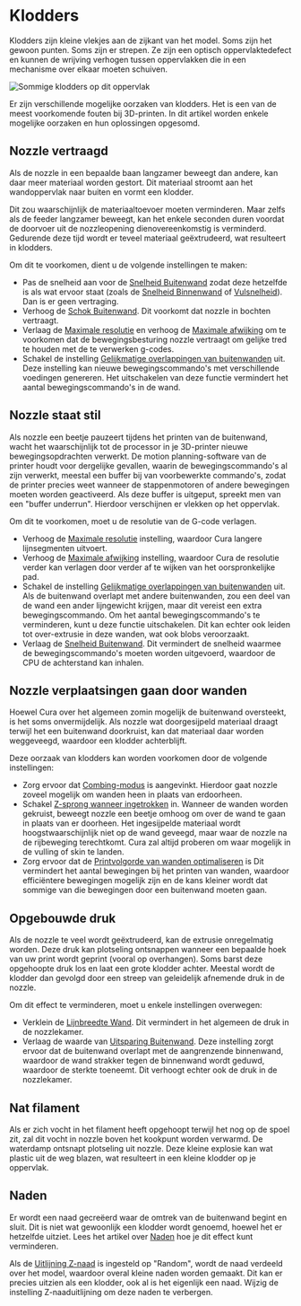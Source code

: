Klodders
====
Klodders zijn kleine vlekjes aan de zijkant van het model. Soms zijn het gewoon punten. Soms zijn er strepen. Ze zijn een optisch oppervlaktedefect en kunnen de wrijving verhogen tussen oppervlakken die in een mechanisme over elkaar moeten schuiven.

![Sommige klodders op dit oppervlak](../../../articles/images/blobs.jpg)

Er zijn verschillende mogelijke oorzaken van klodders. Het is een van de meest voorkomende fouten bij 3D-printen. In dit artikel worden enkele mogelijke oorzaken en hun oplossingen opgesomd.

Nozzle vertraagd
----
Als de nozzle in een bepaalde baan langzamer beweegt dan andere, kan daar meer materiaal worden gestort. Dit materiaal stroomt aan het wandoppervlak naar buiten en vormt een klodder.

Dit zou waarschijnlijk de materiaaltoevoer moeten verminderen. Maar zelfs als de feeder langzamer beweegt, kan het enkele seconden duren voordat de doorvoer uit de nozzleopening dienovereenkomstig is verminderd. Gedurende deze tijd wordt er teveel materiaal geëxtrudeerd, wat resulteert in klodders.

Om dit te voorkomen, dient u de volgende instellingen te maken:
* Pas de snelheid aan voor de [Snelheid Buitenwand](../speed/speed_wall_0.md) zodat deze hetzelfde is als wat ervoor staat (zoals de [Snelheid Binnenwand](../speed/speed_wall_x.md) of [Vulsnelheid](../speed/speed_infill.md)). Dan is er geen vertraging.
* Verhoog de [Schok Buitenwand](../speed/jerk_wall_0.md). Dit voorkomt dat nozzle in bochten vertraagt.
* Verlaag de [Maximale resolutie](../meshfix/meshfix_maximum_resolution.md) en verhoog de [Maximale afwijking](../meshfix/meshfix_maximum_deviation.md) om te voorkomen dat de bewegingsbesturing nozzle vertraagt om gelijke tred te houden met de te verwerken g-codes.
* Schakel de instelling [Gelijkmatige overlappingen van buitenwanden](../shell/travel_compensate_overlapping_walls_0_enabled.md) uit. Deze instelling kan nieuwe bewegingscommando's met verschillende voedingen genereren. Het uitschakelen van deze functie vermindert het aantal bewegingscommando's in de wand.

Nozzle staat stil
----
Als nozzle een beetje pauzeert tijdens het printen van de buitenwand, wacht het waarschijnlijk tot de processor in je 3D-printer nieuwe bewegingsopdrachten verwerkt. De motion planning-software van de printer houdt voor dergelijke gevallen, waarin de bewegingscommando's al zijn verwerkt, meestal een buffer bij van voorbewerkte commando's, zodat de printer precies weet wanneer de stappenmotoren of andere bewegingen moeten worden geactiveerd. Als deze buffer is uitgeput, spreekt men van een "buffer underrun". Hierdoor verschijnen er vlekken op het oppervlak.

Om dit te voorkomen, moet u de resolutie van de G-code verlagen.
* Verhoog de [Maximale resolutie](../meshfix/meshfix_maximum_resolution.md) instelling, waardoor Cura langere lijnsegmenten uitvoert.
* Verhoog de [Maximale afwijking](../meshfix/meshfix_maximum_deviation.md) instelling, waardoor Cura de resolutie verder kan verlagen door verder af te wijken van het oorspronkelijke pad.
* Schakel de instelling [Gelijkmatige overlappingen van buitenwanden](../shell/travel_compensate_overlapping_walls_0_enabled.md) uit. Als de buitenwand overlapt met andere buitenwanden, zou een deel van de wand een ander lijngewicht krijgen, maar dit vereist een extra bewegingscommando. Om het aantal bewegingscommando's te verminderen, kunt u deze functie uitschakelen. Dit kan echter ook leiden tot over-extrusie in deze wanden, wat ook blobs veroorzaakt.
* Verlaag de [Snelheid Buitenwand](../speed/speed_wall_0.md). Dit vermindert de snelheid waarmee de bewegingscommando's moeten worden uitgevoerd, waardoor de CPU de achterstand kan inhalen.

Nozzle verplaatsingen gaan door wanden
----
Hoewel Cura over het algemeen zomin mogelijk de buitenwand oversteekt, is het soms onvermijdelijk. Als nozzle wat doorgesijpeld materiaal draagt terwijl het een buitenwand doorkruist, kan dat materiaal daar worden weggeveegd, waardoor een klodder achterblijft.

Deze oorzaak van klodders kan worden voorkomen door de volgende instellingen:
* Zorg ervoor dat [Combing-modus](../travel/retraction_combing.md) is aangevinkt. Hierdoor gaat nozzle zoveel mogelijk om wanden heen in plaats van erdoorheen.
* Schakel [Z-sprong wanneer ingetrokken](../travel/retraction_hop_enabled.md) in. Wanneer de wanden worden gekruist, beweegt nozzle een beetje omhoog om over de wand te gaan in plaats van er doorheen. Het ingesijpelde materiaal wordt hoogstwaarschijnlijk niet op de wand geveegd, maar waar de nozzle na de rijbeweging terechtkomt. Cura zal altijd proberen om waar mogelijk in de vulling of skin te landen.
* Zorg ervoor dat de [Printvolgorde van wanden optimaliseren](../shell/optimize_wall_printing_order.md) is Dit vermindert het aantal bewegingen bij het printen van wanden, waardoor efficiëntere bewegingen mogelijk zijn en de kans kleiner wordt dat sommige van die bewegingen door een buitenwand moeten gaan.

Opgebouwde druk
----
Als de nozzle te veel wordt geëxtrudeerd, kan de extrusie onregelmatig worden. Deze druk kan plotseling ontsnappen wanneer een bepaalde hoek van uw print wordt geprint (vooral op overhangen). Soms barst deze opgehoopte druk los en laat een grote klodder achter. Meestal wordt de klodder dan gevolgd door een streep van geleidelijk afnemende druk in de nozzle.

Om dit effect te verminderen, moet u enkele instellingen overwegen:
* Verklein de [Lijnbreedte Wand](../resolution/wall_line_width.md). Dit vermindert in het algemeen de druk in de nozzlekamer.
* Verlaag de waarde van [Uitsparing Buitenwand](../shell/wall_0_inset.md). Deze instelling zorgt ervoor dat de buitenwand overlapt met de aangrenzende binnenwand, waardoor de wand strakker tegen de binnenwand wordt geduwd, waardoor de sterkte toeneemt. Dit verhoogt echter ook de druk in de nozzlekamer.

Nat filament
----
Als er zich vocht in het filament heeft opgehoopt terwijl het nog op de spoel zit, zal dit vocht in nozzle boven het kookpunt worden verwarmd. De waterdamp ontsnapt plotseling uit nozzle. Deze kleine explosie kan wat plastic uit de weg blazen, wat resulteert in een kleine klodder op je oppervlak.

Naden
----
Er wordt een naad gecreëerd waar de omtrek van de buitenwand begint en sluit. Dit is niet wat gewoonlijk een klodder wordt genoemd, hoewel het er hetzelfde uitziet. Lees het artikel over [Naden](seam.md) hoe je dit effect kunt verminderen.

Als de [Uitlijning Z-naad](../shell/z_seam_type.md) is ingesteld op "Random", wordt de naad verdeeld over het model, waardoor overal kleine naden worden gemaakt. Dit kan er precies uitzien als een klodder, ook al is het eigenlijk een naad. Wijzig de instelling Z-naaduitlijning om deze naden te verbergen.